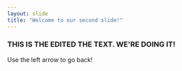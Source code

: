 ```yaml
---
layout: slide
title: "Welcome to our second slide!"
---
```

### THIS IS THE EDITED THE TEXT. WE'RE DOING IT!
Use the left arrow to go back!
